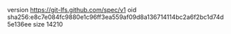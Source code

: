 version https://git-lfs.github.com/spec/v1
oid sha256:e8c7e084fc9880e1c96ff3ea559af09d8a136714114bc2a6f2bc1d74d5e136ee
size 14210
